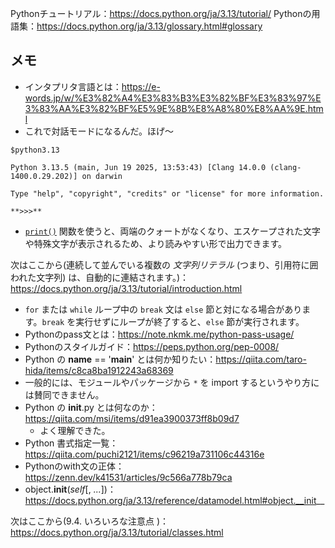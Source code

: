 Pythonチュートリアル：https://docs.python.org/ja/3.13/tutorial/
Pythonの用語集：https://docs.python.org/ja/3.13/glossary.html#glossary

## メモ
- インタプリタ言語とは：https://e-words.jp/w/%E3%82%A4%E3%83%B3%E3%82%BF%E3%83%97%E3%83%AA%E3%82%BF%E5%9E%8B%E8%A8%80%E8%AA%9E.html
- これで対話モードになるんだ。ほげ〜
```
$python3.13

Python 3.13.5 (main, Jun 19 2025, 13:53:43) [Clang 14.0.0 (clang-1400.0.29.202)] on darwin

Type "help", "copyright", "credits" or "license" for more information.

**>>>**
```
- [`print()`](https://docs.python.org/ja/3.13/library/functions.html#print "print") 関数を使うと、両端のクォートがなくなり、エスケープされた文字や特殊文字が表示されるため、より読みやすい形で出力できます。

次はここから(連続して並んでいる複数の _文字列リテラル_ (つまり、引用符に囲われた文字列) は、自動的に連結されます。)：https://docs.python.org/ja/3.13/tutorial/introduction.html

- `for` または `while` ループ中の `break` 文は `else` 節と対になる場合があります。`break` を実行せずにループが終了すると、`else` 節が実行されます。
- Pythonのpass文とは：https://note.nkmk.me/python-pass-usage/
- Pythonのスタイルガイド：https://peps.python.org/pep-0008/
- Python の __name__ == '__main__' とは何か知りたい：https://qiita.com/taro-hida/items/c8ca8ba1912243a68369
- 一般的には、モジュールやパッケージから `*` を import するというやり方には賛同できません。
- Python の __init__.py とは何なのか：https://qiita.com/msi/items/d91ea3900373ff8b09d7
	- よく理解できた。
- Python 書式指定一覧：https://qiita.com/puchi2121/items/c96219a731106c44316e
- Pythonのwith文の正体：https://zenn.dev/k41531/articles/9c566a778b79ca
- object.__init__(_self_[, _..._])：https://docs.python.org/ja/3.13/reference/datamodel.html#object.__init__

次はここから(9.4. いろいろな注意点 )：https://docs.python.org/ja/3.13/tutorial/classes.html
